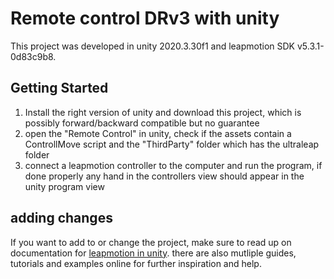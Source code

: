 # Remote control DRv3 with unity

This project was developed in unity 2020.3.30f1 and leapmotion SDK v5.3.1-0d83c9b8.

## Getting Started

1. Install the right version of unity and download this project, which is possibly forward/backward compatible but no guarantee
2. open the "Remote Control" in unity, check if the assets contain a ControllMove script and the "ThirdParty" folder which has the ultraleap folder
3. connect a leapmotion controller to the computer and run the program, if done properly any hand in the controllers view should appear in the unity program view

## adding changes

If you want to add to or change the project, make sure to read up on documentation for [leapmotion in unity](https://docs.ultraleap.com/unity-api/unity-user-manual/index.html). there are also mutliple guides, tutorials and examples online for further inspiration and help.